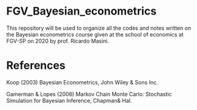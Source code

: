 # FGV_Bayesian_econometrics
This repository will be used to organize all the codes and notes written on the Bayesian econometrics course given at the school of economics at FGV-SP on 2020 by prof. Ricardo Masini.

# References

Koop (2003) Bayesian Econometrics, John Wiley & Sons Inc.

Gamerman & Lopes (2006) Markov Chain Monte Carlo: Stochastic Simulation for Bayesian Inference, Chapman& Hal.
